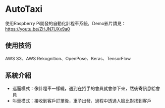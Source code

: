 # AutoTaxi

使用Raspberry Pi開發的自動化計程車系統，Demo影片請見：https://youtu.be/ZHJN7UXx9a0

## 使用技術
AWS S3、AWS Rekognition、OpenPose、Keras、TensorFlow

## 系統介紹
* 巡邏模式：像計程車一樣繞，遇到在招手的會員就會停下來，然後寄訊息給會員
* 叫車模式：接收到客戶訂單後，車子出發，過程中透過人臉比對找到客戶
## 
